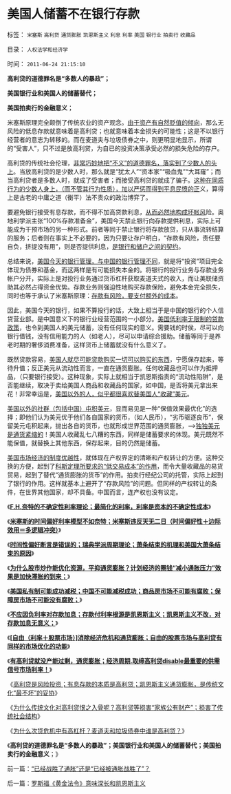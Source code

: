 # 美国人储蓄不在银行存款

标签： `米塞斯` `高利贷` `通货膨胀` `凯恩斯主义` `利息` `利率` `美国` `银行业` `拍卖行` `收藏品` 

目录： `人权法学和经济学`

时间： `2011-06-24 21:15:10`

**高利贷的道德罪名是“多数人的暴政”；**

**美国银行业和美国人的储蓄替代；**

**美国拍卖行的金融意义**；

米塞斯原理完全颠倒了传统农业的资产观念。[由于资产有自然贬值的倾向](../../../2010/12/21/米塞斯资本原理；什么是亏损？.md)，那么无风险的低息存款就意味着是高利贷；也就意味着本金损失的可能性；这是不以银行经营者的意志为转移的。而在麦道夫与垃圾债券之中，则更明显地显示，所谓的“受害人”，只不过是放高利贷，为自已的投资决策承受必然的损失危险的存户。

高利贷的传统社会伦理，[非常巧妙地把“不义”的道德罪名，落实到了少数人的头上](../../../2007/10/1/从《盐铁论》谈起中国人的私有财产原罪感.md)。当放高利贷的是少数人时，那么就是“犹太人”“资本家”“吸血鬼”“大耳窿”；而当高利贷者是多数人时，就成了受害者；而接受高利贷的就成了骗子。[这种在同质行为的少数人身上，（而不管其行为性质），加以严惩而得到平息民愤的正](http://hi.baidu.com/darthchn/blog/item/58b04e0295a3e1e208fa93f8.html)义，算得上是古老的中庸之道（衡平）法不责众的政治博弈了。

要避免银行接受有息存款，而不得不加高贷款利息，[从而必然地构成坏帐风](../../../2009/11/29/大萧条后凯恩斯主义和“坏帐过剩的危机”.md)险。奥地利学派主张“100%存款准备金”，美国今天禁止银行向存款提供利息，实际上可能成为干预市场的另一种形式。前者等同于禁止银行将存款放贷，只从事流转结算的服务；后者则在事实上不必要的，因为只要让存户明白，“存款有风险，责任要自负，挤提没有用”，则是否提供利息，[是银行和储户之间的契约](../../../2010/1/29/老子思想是极右；“信息不对称”是左帽.md)。

总结来说，[美国今天的银行管理，与中国的银行管理不同](../../../2009/8/13/改革关键的战区是银行造小造强承担责任的改革.md)，就是将“投资”项目完全体现为债券和基金，而这两样是有可能损失本金的。将银行的投行业务与存款业务帐户分开，实际上是对投行业务通过货币杠杆获取麦道夫式的收入，而让美联储资助其必然占得资金优势。存款业务则强迫性地购买存款保险，避免本金完全损失，同时也等于承认了米塞斯原理：[存款有风险，要支付额外的成本](../../../2010/6/8/免费的午餐？国民可以接受存款风险吗？.md)。

因此，美国今天的银行，如果不算投行的话，大致上相当于是中国的银行的个人信贷营业部。是中国意义下的银行业经营范围的一小部分。[美国低利率无限制的贷款政策](../../../2009/5/20/凯恩斯主义经济理论的根本性错误.md)，也令到美国人的美元储蓄，没有任何现实的意义。需要钱的时侯，尽可以向银行借钱，没有信用能力的人（如老人），尽可以申请综合援助。储蓄等同于是养老时期的奢侈消费准备，这样货币上储蓄就没有什么意义了。

既然贷款容易，[美国人就尽可能贷款购买一切可以购买的东西](../../../2011/1/3/黄金不能保值；金本位制造经济危机.md)，宁愿保存起来，等待升值；反正美元从流动性而言，一直在通货膨胀。任何收藏品也可以作为抵押品，（只要银行接受）。这种现象，实际上就相当于凯恩斯指责的“流动性陷阱”，是否能继续，取决于卖给美国人商品和收藏品的国家，如中国，是否将美元拿出来花！非常幸运是，[美国以外的人，似乎都很喜欢替美国人“收藏”美元](../../../2010/7/9/中国不消费人民币将永远低估养美国懒人.md)。

[美国以外的社群（包括中国）屯积美元](../../../2010/4/24/人民币不升值要世界银行干什么？.md)，显而易见是一种“保值效果最优化”的选择；即他们认为美元优于他们各自国家的货币，（如人民币），“劣币驱逐良币”，保留美元屯积起来，抛出各自的货币，也就形成世界范围的通货膨胀，——>[独独美元是通货紧缩的](../../../2009/5/10/坚持市场经济思维看经济.md)！美国人收藏乱七八糟的东西，同样是储蓄要求的体现。美元既然不能保值，就替换上其他东西，保存起来，目的仍然是储蓄。

[美国市场经济的制度优越性](../../../2011/1/20/富美国买生活品，穷中国买奢侈品.md)，就体现在产权界定的清晰和产权转让的方便。这种交换的方便，起到了[科斯定理所要求的“低交易成本”的作用](../../../2009/7/22/科斯定理的缺陷和交易成本概念的滥用.md)，而令大量收藏品的易货贸易，起到了替代“通货膨胀的货币”的作用。拍卖行经纪公司的托管，实际上起到了银行的作用。这样就基本上避开了“存款风险”的问题。但同样的产权转让的条件，在世界其他国家，却不具备。中国而言，连产权也没有议定。

《[**F.H.奈特的不确定性利率理论；最简化的利率，利率是资本的不确定性成本**](../../../2011/6/20/F.H.奈特的不确定性利率理论；最简化的利率，利率是资本的不确定性成本.md)》

《[**米塞斯的时间偏好利率模型不如奈特；米塞斯违反天无二日（时间偏好性＋边际效用＝多逻辑冲突）**](../../../2011/6/20/米塞斯的时间偏好利率模型不如奈特.md)》

《[**时间性偏好断言是错误的；瑞典学派周期理论；萧条结束的机理和美国大萧条结束的原因**](../../../2011/6/19/炒股抑制通胀，圈钱导致滞胀.md)》

《[**为什么股市炒作能优化资源，平抑通货膨胀？计划经济的圈钱“减小通胀压力”效果是加快滞胀的到来；**](../../../2011/6/19/炒股抑制通胀，圈钱导致滞胀.md)》

《[**美国私有制可能成功减税；中国不可能减税成功；商品房市场不可能有腐败；保障房市场不可能没有腐败；**](../../../2011/6/21/讲政治的保障房中的凯恩斯主义.md)》

《[**不应因负利率对存款加息；存款付利率根源是凯恩斯主义；凯恩斯主义不改，对存款加息无意义；**](../../../2011/6/22/保值储蓄不可行；负利率不应干预存款利息.md)》

《[**[自由（利率＋股票市场）]消除经济危机和通货膨胀；自由的股票市场与高利贷有同样的市场优化的功能**](../../../2011/6/22/市场经济没有通货膨胀和经济危机.md)》

《[**有高利贷就没产能过剩，通货膨胀；经济周期.取缔高利贷disable最重要的供需信号市场利率！**](../../../2011/6/22/有高利贷就没有产能过剩，没有通货膨胀；没有经济周期.md)》

《[高利贷是风险投资；有息存款的本质是高利贷；凯恩斯主义通货膨胀，是传统文化“最不坏”的妥协](../../../2011/6/23/高利贷是风险投资；有息存款的本质就是高利贷；.md)》

《[为什么传统文化对高利贷恨之入骨呢？高利贷等损害“家族公有财产”；损害了传统社会结构](../../../2011/6/23/为什么传统文化对高利贷恨之入骨呢？.md)》

《[为什么次贷危机中有高杠杆？麦道夫和垃圾债券中谁是高利贷？](../../../2011/6/23/为什么次贷危机有高杠杆？麦道夫和垃圾债券是高利贷吗？.md)》

《**高利贷的道德罪名是“多数人的暴政”；美国银行业和美国人的储蓄替代；美国拍卖行的金融意义**；》



前一篇：[“已经战胜了通胀”还是“已经被通胀战胜了”？](../../../2011/6/24/“已经战胜了通胀”还是“已经被通胀战胜了”？.md)

后一篇：[罗斯福《黄金法令》意味深长和凯恩斯主义](../../../2011/6/24/罗斯福《黄金法令》意味深长和凯恩斯主义.md)